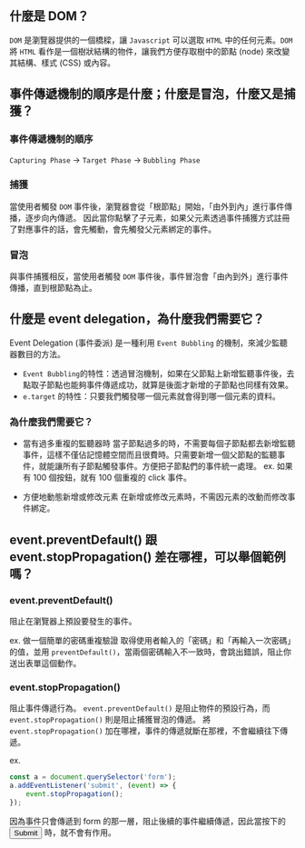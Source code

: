 ## 什麼是 DOM？

`DOM` 是瀏覽器提供的一個橋樑，讓 `Javascript` 可以選取 `HTML` 中的任何元素。`DOM` 將 `HTML` 看作是一個樹狀結構的物件，讓我們方便存取樹中的節點 (node) 來改變其結構、樣式 (CSS) 或內容。

## 事件傳遞機制的順序是什麼；什麼是冒泡，什麼又是捕獲？

### 事件傳遞機制的順序

`Capturing Phase` → `Target Phase` → `Bubbling Phase`

### 捕獲

當使用者觸發 `DOM` 事件後，瀏覽器會從「根節點」開始，「由外到內」進行事件傳播，逐步向內傳遞。
因此當你點擊了子元素，如果父元素透過事件捕獲方式註冊了對應事件的話，會先觸動，會先觸發父元素綁定的事件。

### 冒泡

與事件捕獲相反，當使用者觸發 `DOM` 事件後，事件冒泡會「由內到外」進行事件傳播，直到根節點為止。

## 什麼是 event delegation，為什麼我們需要它？

Event Delegation (事件委派) 是一種利用 `Event Bubbling` 的機制，來減少監聽器數目的方法。
* `Event Bubbling`的特性：透過冒泡機制，如果在父節點上新增監聽事件後，去點取子節點也能夠事件傳遞成功，就算是後面才新增的子節點也同樣有效果。
* `e.target` 的特性：只要我們觸發哪一個元素就會得到哪一個元素的資料。

### 為什麼我們需要它？

* 當有過多重複的監聽器時
當子節點過多的時，不需要每個子節點都去新增監聽事件，這樣不僅佔記憶體空間而且很費時。只需要新增一個父節點的監聽事件，就能讓所有子節點觸發事件。方便把子節點們的事件統一處理。
ex. 如果有 100 個按鈕，就有 100 個重複的 click 事件。

* 方便地動態新增或修改元素
在新增或修改元素時，不需因元素的改動而修改事件綁定。

## event.preventDefault() 跟 event.stopPropagation() 差在哪裡，可以舉個範例嗎？

### event.preventDefault()

阻止在瀏覽器上預設要發生的事件。

ex. 做一個簡單的密碼重複驗證
取得使用者輸入的「密碼」和「再輸入一次密碼」的值，並用 `preventDefault()`，當兩個密碼輸入不一致時，會跳出錯誤，阻止你送出表單這個動作。

### event.stopPropagation()

阻止事件傳遞行為。
`event.preventDefault()` 是阻止物件的預設行為，而 `event.stopPropagation()` 則是阻止捕獲冒泡的傳遞。
將 `event.stopPropagation()` 加在哪裡，事件的傳遞就斷在那裡，不會繼續往下傳遞。

ex.
```javascript
const a = document.querySelector('form');
a.addEventListener('submit', (event) => {
	event.stopPropagation();
});
```

因為事件只會傳遞到 form 的那一層，阻止後續的事件繼續傳遞，因此當按下的 <input type="submit"> 時，就不會有作用。